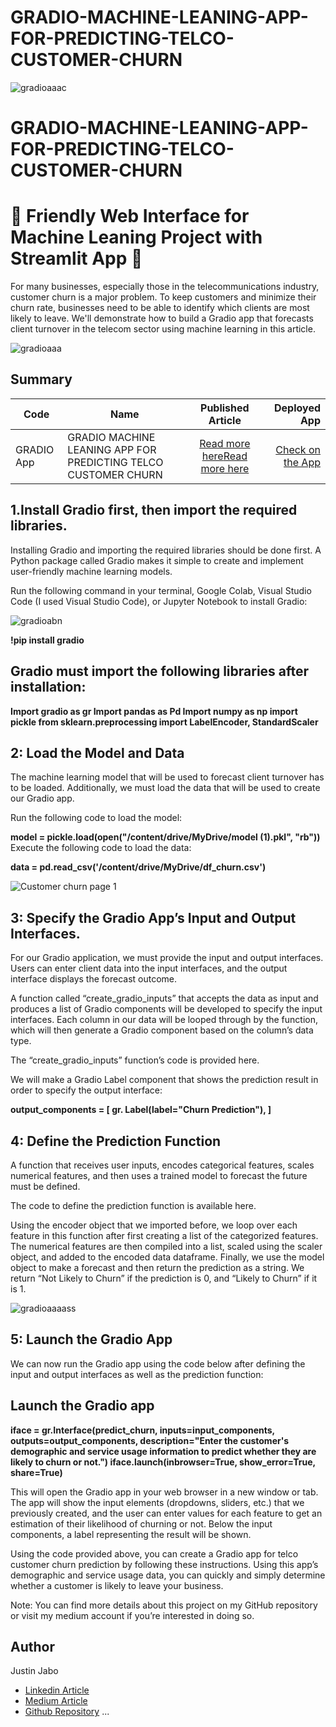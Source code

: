 # GRADIO-MACHINE-LEANING-APP-FOR-PREDICTING-TELCO-CUSTOMER-CHURN


![gradioaaac](https://github.com/justinjabo250/GRADIO-APP-FOR-PREDICTING-TELCO-CUSTOMER-CHURN/assets/115732734/e3ca2ef3-5cdc-4e3c-a05d-2e4e27265552)


# GRADIO-MACHINE-LEANING-APP-FOR-PREDICTING-TELCO-CUSTOMER-CHURN


# 🚀 Friendly Web Interface for Machine Leaning Project with Streamlit App 🚀

For many businesses, especially those in the telecommunications industry, customer churn is a major problem. To keep customers and minimize their churn rate, businesses need to be able to identify which clients are most likely to leave. We'll demonstrate how to build a Gradio app that forecasts client turnover in the telecom sector using machine learning in this article.

![gradioaaa](https://github.com/justinjabo250/GRADIO-APP-FOR-PREDICTING-TELCO-CUSTOMER-CHURN/assets/115732734/814a7563-c479-457b-aaf6-b81437e439c7)


## Summary
| Code      | Name        | Published Article |  Deployed App |
|-----------|-------------|:-------------:|------:|
|GRADIO App | GRADIO MACHINE LEANING APP FOR PREDICTING TELCO CUSTOMER CHURN |  [Read more here](https://www.linkedin.com/pulse/gradio-app-predicting-telco-customer-churn-jabo-justin)[Read more here](https://medium.com/@jabojustin250/gradio-app-for-predicting-telco-customer-churn-d932dda64b69) | [Check on the App](http://127.0.0.1:7865) |



## 1.Install Gradio first, then import the required libraries.

Installing Gradio and importing the required libraries should be done first. A Python package called Gradio makes it simple to create and implement user-friendly machine learning models.

Run the following command in your terminal, Google Colab, Visual Studio Code (I used Visual Studio Code), or Jupyter Notebook to install Gradio:

![gradioabn](https://github.com/justinjabo250/GRADIO-APP-FOR-PREDICTING-TELCO-CUSTOMER-CHURN/assets/115732734/906c1bf1-24d5-4d87-b45a-d494a128c63c)

**!pip install gradio**

## Gradio must import the following libraries after installation:

**Import gradio as gr
Import pandas as Pd
Import numpy as np
import pickle
from sklearn.preprocessing import LabelEncoder, StandardScaler**


## 2: Load the Model and Data

The machine learning model that will be used to forecast client turnover has to be loaded. Additionally, we must load the data that will be used to create our Gradio app.

Run the following code to load the model:


**model = pickle.load(open("/content/drive/MyDrive/model (1).pkl", "rb"))**
Execute the following code to load the data:

**data = pd.read_csv('/content/drive/MyDrive/df_churn.csv')**

![Customer churn page 1](https://github.com/justinjabo250/GRADIO-APP-FOR-PREDICTING-TELCO-CUSTOMER-CHURN/assets/115732734/31a76cb5-f7fc-48d8-9918-49c49c4ff1ab)


## 3: Specify the Gradio App’s Input and Output Interfaces.

For our Gradio application, we must provide the input and output interfaces. Users can enter client data into the input interfaces, and the output interface displays the forecast outcome.

A function called “create_gradio_inputs” that accepts the data as input and produces a list of Gradio components will be developed to specify the input interfaces. Each column in our data will be looped through by the function, which will then generate a Gradio component based on the column’s data type.

The “create_gradio_inputs” function’s code is provided here.

We will make a Gradio Label component that shows the prediction result in order to specify the output interface:


**output_components = [
    gr. Label(label="Churn Prediction"),
]**



## 4: Define the Prediction Function

A function that receives user inputs, encodes categorical features, scales numerical features, and then uses a trained model to forecast the future must be defined.

The code to define the prediction function is available here.

Using the encoder object that we imported before, we loop over each feature in this function after first creating a list of the categorized features. The numerical features are then compiled into a list, scaled using the scaler object, and added to the encoded data dataframe. Finally, we use the model object to make a forecast and then return the prediction as a string. We return “Not Likely to Churn” if the prediction is 0, and “Likely to Churn” if it is 1.

![gradioaaaass](https://github.com/justinjabo250/GRADIO-APP-FOR-PREDICTING-TELCO-CUSTOMER-CHURN/assets/115732734/770acd02-27e4-43c4-b493-5779a65de235)


## 5: Launch the Gradio App
We can now run the Gradio app using the code below after defining the input and output interfaces as well as the prediction function:

## Launch the Gradio app

**iface = gr.Interface(predict_churn, inputs=input_components, outputs=output_components,
                     description="Enter the customer's demographic and service usage information to predict whether they are likely to churn or not.")
iface.launch(inbrowser=True, show_error=True, share=True)**


This will open the Gradio app in your web browser in a new window or tab. The app will show the input elements (dropdowns, sliders, etc.) that we previously created, and the user can enter values for each feature to get an estimation of their likelihood of churning or not. Below the input components, a label representing the result will be shown.

Using the code provided above, you can create a Gradio app for telco customer churn prediction by following these instructions. Using this app’s demographic and service usage data, you can quickly and simply determine whether a customer is likely to leave your business.

Note: You can find more details about this project on my GitHub repository or visit my medium account if you’re interested in doing so.


## Author
Justin Jabo
- [Linkedin Article](https://www.linkedin.com/pulse/gradio-app-predicting-telco-customer-churn-jabo-justin) 
- [Medium Article](https://medium.com/@jabojustin250/gradio-app-for-predicting-telco-customer-churn-d932dda64b69)
- [Github Repository](https://github.com/justinjabo250?tab=repositories)
...
